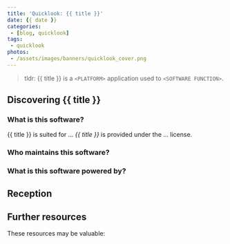 ```yaml
---
title: 'Quicklook: {{ title }}'
date: {{ date }}
categories:
 - [blog, quicklook]
tags:
 - quicklook
photos:
 - /assets/images/banners/quicklook_cover.png
---
```


<!-- [Name of the Software](#link-to-the-software) is software that is used to... In this quicklook, we'll be glimpsing its use as/in... -->

> tldr: {{ title }} is a `<PLATFORM>` application used to `<SOFTWARE FUNCTION>`.

<!-- 
    Resources about software architecture reviews:
    - [Software architecture review](https://www.atlassian.com/software/confluence/templates/software-architecture-review)
 -->

<!-- more -->

## Discovering {{ title }} ##

### What is this software? ###

{{ title }} is suited for ...
*{{ title }}* is provided under the ... license.
<!-- What platform does this software run on? -->
<!-- Who uses this software? -->

### Who maintains this software? ###

<!-- What organization or person created this software? -->
<!-- When was it originally released? -->
<!-- Where do you go to download new releases? -->
<!-- What organization maintains this software, if not the original maintainers? -->

### What is this software powered by? ###

<!-- What langauge was used to create this software? -->
<!-- What frameworks and libraries are used to make this software? Are they proprietary? -->
<!-- What standards does this software adhere to? (eg., is there a particular algorithm or governing body?) -->

## Reception ##

<!-- What's the critical reception? -->
<!-- What's it do well? -->
<!-- What's it do poorly? -->
<!-- Any competitors on the market? -->

## Further resources ##

These resources may be valuable:

<!-- - [{{ title }} Homepage](#link-to-homepage) -->
<!-- - Link to any notable certifications related to using the product. -->
<!-- - Link to any notable contributors. -->
<!-- - Link to any social media posts? -->
<!-- - Any additional links? -->